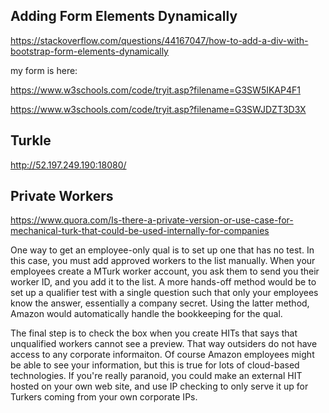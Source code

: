 ## Adding Form Elements Dynamically

<https://stackoverflow.com/questions/44167047/how-to-add-a-div-with-bootstrap-form-elements-dynamically>

my form is here:

https://www.w3schools.com/code/tryit.asp?filename=G3SW5IKAP4F1

https://www.w3schools.com/code/tryit.asp?filename=G3SWJDZT3D3X

## Turkle

<http://52.197.249.190:18080/>

## Private Workers

https://www.quora.com/Is-there-a-private-version-or-use-case-for-mechanical-turk-that-could-be-used-internally-for-companies

One way to get an employee-only qual is to set up one that has no test. In this case, you must add approved workers to the list manually. When your employees create a MTurk worker account, you ask them to send you their worker ID, and you add it to the list. A more hands-off method would be to set up a qualifier test with a single question such that only your employees know the answer, essentially a company secret. Using the latter method, Amazon would automatically handle the bookkeeping for the qual.

The final step is to check the box when you create HITs that says that unqualified workers cannot see a preview. That way outsiders do not have access to any corporate informaiton. Of course Amazon employees might be able to see your information, but this is true for lots of cloud-based technologies. If you're really paranoid, you could make an external HIT hosted on your own web site, and use IP checking to only serve it up for Turkers coming from your own corporate IPs.